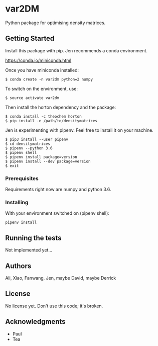 # var2DM

Python package for optimising density matrices.

## Getting Started

Install this package with pip. Jen recommends a conda environment.

https://conda.io/miniconda.html

Once you have miniconda installed:
```
$ conda create -n var2dm python=2 numpy
```

To switch on the environment, use:

```
$ source activate var2dm
```

Then install the horton dependency and the package:

```
$ conda install -c theochem horton
$ pip install -e /path/to/densitymatrices
```

Jen is experimenting with pipenv. Feel free to install it on your machine.

```
$ pip3 install --user pipenv
$ cd densitymatrices
$ pipenv --python 3.6
$ pipenv shell
$ pipenv install package=version
$ pipenv install --dev package=version
$ exit
```

### Prerequisites

Requirements right now are numpy and python 3.6.

### Installing

With your environment switched on (pipenv shell):

```
pipenv install
```

## Running the tests

Not implemented yet...

## Authors

Ali, Xiao, Fanwang, Jen, maybe David, maybe Derrick

## License

No license yet. Don't use this code; it's broken.

## Acknowledgments

* Paul
* Tea

